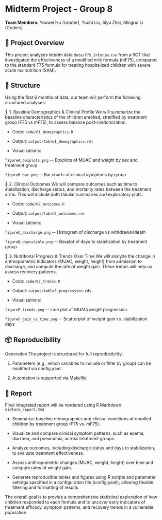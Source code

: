 # Midterm Project - Group 8

**Team Members**: Youwei Hu (Leader), Yuchi Liu, Siyu Zhai, Mingrui Li (Coders) 

## 👀 Project Overview

This project analyzes interim data `data/f75_interim.csv` from a RCT that investigated the effectiveness of a modified milk formula (mF75), compared to the standard F75 formula for treating hospitalized children with severe acute malnutrition (SAM).

## 📝 Structure

Using the first 6 months of data, our team will perform the following structured analyses:

🔹 1. Baseline Demographics & Clinical Profile We will summarize the baseline characteristics of the children enrolled, stratified by treatment group (F75 vs mF75), to assess balance post-randomization.

-   Code: `code/01_demographics.R`

-   Output: `output/table1_demographics.rds`

-   Visualizations:

`figureA_boxplots.png` -- Boxplots of MUAC and weight by sex and treatment group

`figureB_bar.png` -- Bar charts of clinical symptoms by group

🔹 2. Clinical Outcomes We will compare outcomes such as time to stabilization, discharge status, and mortality rates between the treatment arms. This will include both tabular summaries and exploratory plots.

-   Code: `code/02_outcomes.R`

-   Output: `output/table2_outcomes.rds`

-   Visualizations:

`figureC_discharge.png` -- Histogram of discharge vs withdrawal/death

`figureD_daysstable.png` -- Boxplot of days to stabilization by treatment group

🔹 3. Nutritional Progress & Trends Over Time We will analyze the change in anthropometric indicators (MUAC, weight, height) from admission to discharge, and compute the rate of weight gain. These trends will help us assess recovery patterns.

-   Code: `code/03_trends.R`

-   Output: `output/table3_progression.rds`

-   Visualizations:

`figureE_trends.png` -- Line plot of MUAC/weight progression

`figureF_gain_vs_time.png` -- Scatterplot of weight gain vs. stabilization days

## 📦 Reproducibility  

Generation The project is structured for full reproducibility:

1.  Parameters (e.g., which variables to include or filter by group) can be modified via config.yaml

2.  Automation is supported via Makefile

## 📜 Report
Final integrated report will be rendered using R Markdown: `midterm_report.Rmd` 

- Summarize baseline demographics and clinical conditions of enrolled children by treatment group (F75 vs. mF75).

-   Visualize and compare clinical symptom patterns, such as edema, diarrhea, and pneumonia, across treatment groups.

-   Analyze outcomes, including discharge status and days to stabilization, to evaluate treatment effectiveness.

-   Assess anthropometric changes (MUAC, weight, height) over time and compute rates of weight gain.

-   Generate reproducible tables and figures using R scripts and parameter settings specified in a configuration file (config.yaml), allowing flexible filtering and formatting of results.

The overall goal is to provide a comprehensive statistical exploration of how children responded to each formula and to uncover early indicators of treatment efficacy, symptom patterns, and recovery trends in a vulnerable population.
